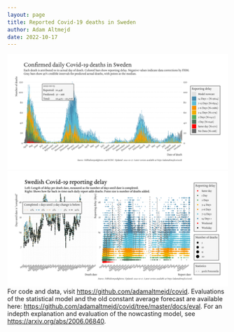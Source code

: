 ```yaml
---
layout: page
title: Reported Covid-19 deaths in Sweden
author: Adam Altmejd
date: 2022-10-17
---
```


![Graph of Swedish Covid-19 deaths with reporting delay.](deaths_lag_sweden_2022-10-17.png "Swedish Covid-19 deaths.")
![Graph of Swedish Covid-19 reporting delay in daily deaths.](lag_trend_sweden_2022-10-17.png "Trend in Swedish Covid-19 mortality reporting delay.")
For code and data, visit <https://github.com/adamaltmejd/covid>.
Evaluations of the statistical model and the old constant average forecast are available here: <https://github.com/adamaltmejd/covid/tree/master/docs/eval>.
For an indepth explanation and evaluation of the nowcasting model, see <https://arxiv.org/abs/2006.06840>.
